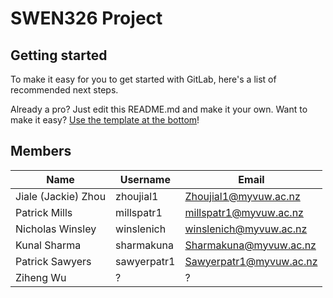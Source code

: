 # SWEN326 Project



## Getting started

To make it easy for you to get started with GitLab, here's a list of recommended next steps.

Already a pro? Just edit this README.md and make it your own. Want to make it easy? [Use the template at the bottom](#editing-this-readme)!

## Members
| Name | Username | Email |
| --- | --- | --- |
| Jiale (Jackie) Zhou | zhoujial1 | Zhoujial1@myvuw.ac.nz |
| Patrick Mills | millspatr1 | millspatr1@myvuw.ac.nz |
| Nicholas Winsley | winslenich | winslenich@myvuw.ac.nz |
| Kunal Sharma | sharmakuna | Sharmakuna@myvuw.ac.nz |
| Patrick Sawyers | sawyerpatr1 | Sawyerpatr1@myvuw.ac.nz |
| Ziheng Wu | ? | ? |

